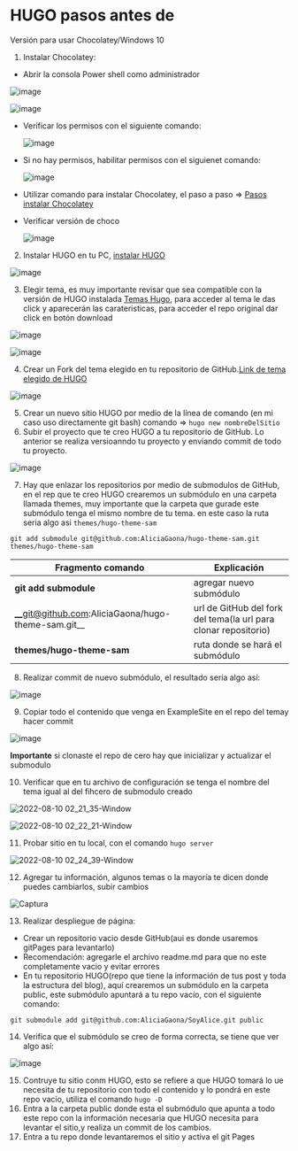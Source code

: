 # HUGO pasos antes de

Versión para usar Chocolatey/Windows 10

1. Instalar Chocolatey:

  - Abrir la consola Power shell como administrador
  
  ![image](https://user-images.githubusercontent.com/99162884/183562740-5a8df3f1-3133-4df3-bec2-fdc3ca1baa42.png)

  ![image](https://user-images.githubusercontent.com/99162884/183562670-a96af9fc-cc00-408d-a0fc-9934276e4311.png)


  - Verificar los permisos con el siguiente comando:
  
    ![image](https://user-images.githubusercontent.com/99162884/183562869-efb23c0a-6cf5-4b82-ab34-c42c07752be2.png)

  - Si no hay permisos, habilitar permisos con el siguienet comando:
    
    ![image](https://user-images.githubusercontent.com/99162884/183562989-823062bd-4b2b-4094-92a4-73b456864fd4.png)
    
  - Utilizar comando para instalar Chocolatey, el paso a paso => [Pasos instalar Chocolatey](https://www.solvetic.com/tutoriales/article/8886-instalar-chocolatey-en-windows-10/)
  
  - Verificar versión de choco
    
    ![image](https://user-images.githubusercontent.com/99162884/183563441-02d20d16-adff-42b8-8da6-b47e18dda42d.png)

    

2. Instalar HUGO en tu PC, 
[instalar HUGO](https://gohugo.io/getting-started/installing/)

![image](https://user-images.githubusercontent.com/99162884/183563531-6036200e-d8d5-492d-a131-e879aacae2a1.png)


3. Elegir tema, es muy importante revisar que sea compatible con la versión de HUGO instalada [Temas Hugo](https://themes.gohugo.io), para acceder al tema le das click y aparecerán las carateristicas, para acceder el repo original dar click en botón download

![image](https://user-images.githubusercontent.com/99162884/183565145-f4f8efb4-b407-4fe2-bf1e-375c3fc7c5ee.png)

![image](https://user-images.githubusercontent.com/99162884/183565439-e2e331d0-c2d1-4218-89e1-063b80e67b7d.png)


4. Crear un Fork del tema elegido en tu repositorio de GitHub.[Link de tema elegido de HUGO](https://themes.gohugo.io/themes/hugo-theme-sam/)

![image](https://user-images.githubusercontent.com/99162884/183564961-18d88ec8-f3ed-4a5d-b183-82b253f7a9c1.png)

5. Crear un nuevo sitio HUGO por medio de la línea de comando (en mi caso uso directamente git bash) comando =>  `hugo new nombreDelSitio`
6. Subir el proyecto que te creo HUGO a tu repositorio de GitHub. Lo anterior se realiza versioanndo tu proyecto y enviando commit de todo tu proyecto.

![image](https://user-images.githubusercontent.com/99162884/183565655-a4cd244c-7402-4a35-9f9e-73f8e9356c24.png)

7. Hay que enlazar los repositorios por medio de submodulos de GitHub, en el rep que te creo HUGO crearemos un submódulo en una carpeta llamada themes, muy importante que la carpeta que gurade este submódulo tenga el mismo nombre de tu tema. en este caso la ruta seria algo asi  `themes/hugo-theme-sam`

`git add submodule git@github.com:AliciaGaona/hugo-theme-sam.git themes/hugo-theme-sam`


| Fragmento comando | Explicación|
| ------------ | ------- |
| __git add submodule__ | agregar nuevo submódulo|
| __git@github.com:AliciaGaona/hugo-theme-sam.git__ | url de GitHub del fork del tema(la url para clonar repositorio) |
| __themes/hugo-theme-sam__ | ruta donde se hará el submódulo |



8. Realizar commit de nuevo submódulo, el resultado sería algo así:

![image](https://user-images.githubusercontent.com/99162884/183567253-bf10bdac-cf4f-475d-aed9-af0b41f836ed.png)

9. Copiar todo el contenido que venga en ExampleSite en el repo del temay hacer commit

![image](https://user-images.githubusercontent.com/99162884/183568567-a9731270-74ad-4efc-9e10-dfd06bc6cb61.png)

__Importante__ si clonaste el repo de cero hay que inicializar y actualizar el submodulo

10. Verificar que en tu archivo de configuración se tenga el nombre del tema igual al del fihcero de submodulo creado

![2022-08-10 02_21_35-Window](https://user-images.githubusercontent.com/99162884/183839869-1e75c074-399d-4e01-b8b5-c91ac3b70c16.png)

![2022-08-10 02_22_21-Window](https://user-images.githubusercontent.com/99162884/183842185-b43cb98b-db30-4c9d-b91d-243bae673563.png)


11. Probar sitio en tu local, con el comando `hugo server`




![2022-08-10 02_24_39-Window](https://user-images.githubusercontent.com/99162884/183841852-f4974364-acbe-47ab-bc46-b3e29b19070c.png)


12. Agregar tu información, algunos temas o la mayoría te dicen donde puedes cambiarlos, subir cambios

![Captura](https://user-images.githubusercontent.com/99162884/183841967-12811aff-b3a8-4209-bc9c-d6ac60e0f781.JPG)



13. Realizar despliegue de página:
  - Crear un repositorio vacio desde GitHub(aui es donde usaremos gitPages para levantarlo)
  - Recomendación: agregarle el archivo readme.md para que no este completamente vacio y evitar errores
  - En tu repositorio HUGO(repo que tiene la información de tus post y toda la estructura del blog), aquí crearemos un submódulo en la carpeta public, este submódulo apuntará a tu repo vacío, con el siguiente comando:

 `git submodule add git@github.com:AliciaGaona/SoyAlice.git public`
 
14. Verifica que el submódulo se creo de forma correcta, se tiene que ver algo así:

![image](https://user-images.githubusercontent.com/99162884/183966332-57637606-da7e-49c6-b6b1-448edd687457.png)

15. Contruye tu sitio conm HUGO, esto se refiere a que HUGO tomará lo ue necesita de tu repositorio con todo el contenido y lo pondrá en este repo vacío, utiliza el comando  `hugo -D`
16. Entra a la carpeta public donde esta el submódulo que apunta a todo este repo con la información necesaria que HUGO necesita para levantar el sitio,y realiza un commit de los cambios.
17. Entra a tu repo donde levantaremos el sitio y activa el git Pages
 
 
 


